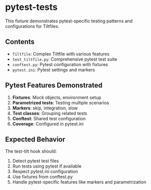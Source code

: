 # pytest-tests

This fixture demonstrates pytest-specific testing patterns and configurations for Tiltfiles.

## Contents
- `Tiltfile`: Complex Tiltfile with various features
- `test_tiltfile.py`: Comprehensive pytest test suite
- `conftest.py`: Pytest configuration with fixtures
- `pytest.ini`: Pytest settings and markers

## Pytest Features Demonstrated
1. **Fixtures**: Mock objects, environment setup
2. **Parametrized tests**: Testing multiple scenarios
3. **Markers**: skip, integration, slow
4. **Test classes**: Grouping related tests
5. **Conftest**: Shared test configuration
6. **Coverage**: Configured in pytest.ini

## Expected Behavior
The test-tilt hook should:
1. Detect pytest test files
2. Run tests using pytest if available
3. Respect pytest.ini configuration
4. Use fixtures from conftest.py
5. Handle pytest-specific features like markers and parametrization